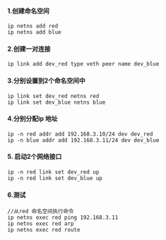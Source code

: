 #### 1.创建命名空间

    ip netns add red
    ip netns add blue

#### 2.创建一对连接

    ip link add dev_red type veth peer name dev_blue

#### 3.分别设置到2个命名空间中

    ip link set dev_red netns red
    ip link set dev_blue netns blue

#### 4.分别分配ip 地址

    ip -n red addr add 192.168.3.10/24 dev dev_red
    ip -n blue addr add 192.168.3.11/24 dev dev_blue

#### 5. 启动2个网络接口
    ip -n red link set dev_red up
    ip -n red link set dev_blue up
#### 6.测试
    //从red 命名空间执行命令
    ip netns exec red ping 192.168.3.11
    ip netns exec red arp
    ip netns exec red route
